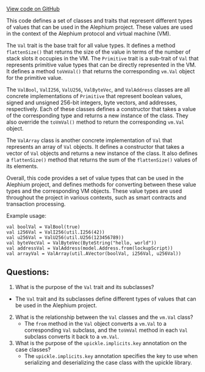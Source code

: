 [View code on GitHub](https://github.com/alephium/alephium/api/src/main/scala/org/alephium/api/model/Val.scala)

This code defines a set of classes and traits that represent different types of values that can be used in the Alephium project. These values are used in the context of the Alephium protocol and virtual machine (VM). 

The `Val` trait is the base trait for all value types. It defines a method `flattenSize()` that returns the size of the value in terms of the number of stack slots it occupies in the VM. The `Primitive` trait is a sub-trait of `Val` that represents primitive value types that can be directly represented in the VM. It defines a method `toVmVal()` that returns the corresponding `vm.Val` object for the primitive value. 

The `ValBool`, `ValI256`, `ValU256`, `ValByteVec`, and `ValAddress` classes are all concrete implementations of `Primitive` that represent boolean values, signed and unsigned 256-bit integers, byte vectors, and addresses, respectively. Each of these classes defines a constructor that takes a value of the corresponding type and returns a new instance of the class. They also override the `toVmVal()` method to return the corresponding `vm.Val` object. 

The `ValArray` class is another concrete implementation of `Val` that represents an array of `Val` objects. It defines a constructor that takes a vector of `Val` objects and returns a new instance of the class. It also defines a `flattenSize()` method that returns the sum of the `flattenSize()` values of its elements. 

Overall, this code provides a set of value types that can be used in the Alephium project, and defines methods for converting between these value types and the corresponding VM objects. These value types are used throughout the project in various contexts, such as smart contracts and transaction processing. 

Example usage:

```
val boolVal = ValBool(true)
val i256Val = ValI256(util.I256(42))
val u256Val = ValU256(util.U256(123456789))
val byteVecVal = ValByteVec(ByteString("hello, world"))
val addressVal = ValAddress(model.Address.from(lockupScript))
val arrayVal = ValArray(util.AVector(boolVal, i256Val, u256Val))
```
## Questions: 
 1. What is the purpose of the `Val` trait and its subclasses?
   - The `Val` trait and its subclasses define different types of values that can be used in the Alephium project.
2. What is the relationship between the `Val` classes and the `vm.Val` class?
   - The `from` method in the `Val` object converts a `vm.Val` to a corresponding `Val` subclass, and the `toVmVal` method in each `Val` subclass converts it back to a `vm.Val`.
3. What is the purpose of the `upickle.implicits.key` annotation on the case classes?
   - The `upickle.implicits.key` annotation specifies the key to use when serializing and deserializing the case class with the upickle library.